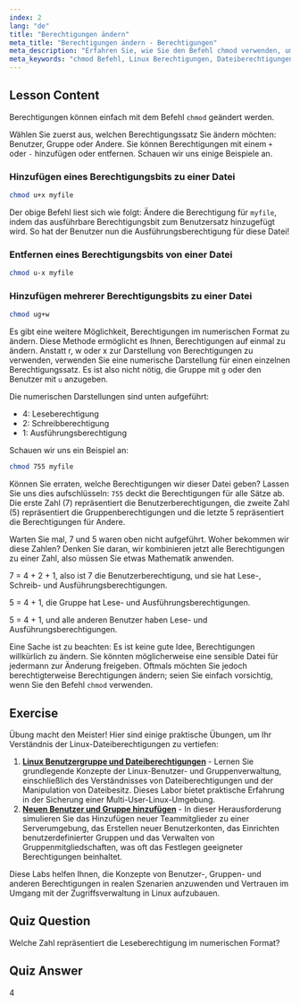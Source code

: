```yaml
---
index: 2
lang: "de"
title: "Berechtigungen ändern"
meta_title: "Berechtigungen ändern - Berechtigungen"
meta_description: "Erfahren Sie, wie Sie den Befehl chmod verwenden, um Dateiberechtigungen in Linux zu ändern. Verstehen Sie symbolische und numerische Modi für eine sichere Dateiverwaltung. Beginnen Sie jetzt mit dem Lernen!"
meta_keywords: "chmod Befehl, Linux Berechtigungen, Dateiberechtigungen, chmod Tutorial, Linux Sicherheit, Linux für Anfänger, Linux Anleitung, chmod numerisch"
---
```


## Lesson Content

Berechtigungen können einfach mit dem Befehl `chmod` geändert werden.

Wählen Sie zuerst aus, welchen Berechtigungssatz Sie ändern möchten: Benutzer, Gruppe oder Andere. Sie können Berechtigungen mit einem `+` oder `-` hinzufügen oder entfernen. Schauen wir uns einige Beispiele an.

### Hinzufügen eines Berechtigungsbits zu einer Datei

```bash
chmod u+x myfile
```

Der obige Befehl liest sich wie folgt: Ändere die Berechtigung für `myfile`, indem das ausführbare Berechtigungsbit zum Benutzersatz hinzugefügt wird. So hat der Benutzer nun die Ausführungsberechtigung für diese Datei!

### Entfernen eines Berechtigungsbits von einer Datei

```bash
chmod u-x myfile
```

### Hinzufügen mehrerer Berechtigungsbits zu einer Datei

```bash
chmod ug+w
```

Es gibt eine weitere Möglichkeit, Berechtigungen im numerischen Format zu ändern. Diese Methode ermöglicht es Ihnen, Berechtigungen auf einmal zu ändern. Anstatt r, w oder x zur Darstellung von Berechtigungen zu verwenden, verwenden Sie eine numerische Darstellung für einen einzelnen Berechtigungssatz. Es ist also nicht nötig, die Gruppe mit `g` oder den Benutzer mit `u` anzugeben.

Die numerischen Darstellungen sind unten aufgeführt:

- 4: Leseberechtigung
- 2: Schreibberechtigung
- 1: Ausführungsberechtigung

Schauen wir uns ein Beispiel an:

```bash
chmod 755 myfile
```

Können Sie erraten, welche Berechtigungen wir dieser Datei geben? Lassen Sie uns dies aufschlüsseln: `755` deckt die Berechtigungen für alle Sätze ab. Die erste Zahl (7) repräsentiert die Benutzerberechtigungen, die zweite Zahl (5) repräsentiert die Gruppenberechtigungen und die letzte 5 repräsentiert die Berechtigungen für Andere.

Warten Sie mal, 7 und 5 waren oben nicht aufgeführt. Woher bekommen wir diese Zahlen? Denken Sie daran, wir kombinieren jetzt alle Berechtigungen zu einer Zahl, also müssen Sie etwas Mathematik anwenden.

7 = 4 + 2 + 1, also ist 7 die Benutzerberechtigung, und sie hat Lese-, Schreib- und Ausführungsberechtigungen.

5 = 4 + 1, die Gruppe hat Lese- und Ausführungsberechtigungen.

5 = 4 + 1, und alle anderen Benutzer haben Lese- und Ausführungsberechtigungen.

Eine Sache ist zu beachten: Es ist keine gute Idee, Berechtigungen willkürlich zu ändern. Sie könnten möglicherweise eine sensible Datei für jedermann zur Änderung freigeben. Oftmals möchten Sie jedoch berechtigterweise Berechtigungen ändern; seien Sie einfach vorsichtig, wenn Sie den Befehl `chmod` verwenden.

## Exercise

Übung macht den Meister! Hier sind einige praktische Übungen, um Ihr Verständnis der Linux-Dateiberechtigungen zu vertiefen:

1. **[Linux Benutzergruppe und Dateiberechtigungen](https://labex.io/de/labs/linux-linux-user-group-and-file-permissions-18002)** - Lernen Sie grundlegende Konzepte der Linux-Benutzer- und Gruppenverwaltung, einschließlich des Verständnisses von Dateiberechtigungen und der Manipulation von Dateibesitz. Dieses Labor bietet praktische Erfahrung in der Sicherung einer Multi-User-Linux-Umgebung.
2. **[Neuen Benutzer und Gruppe hinzufügen](https://labex.io/de/labs/linux-add-new-user-and-group-17987)** - In dieser Herausforderung simulieren Sie das Hinzufügen neuer Teammitglieder zu einer Serverumgebung, das Erstellen neuer Benutzerkonten, das Einrichten benutzerdefinierter Gruppen und das Verwalten von Gruppenmitgliedschaften, was oft das Festlegen geeigneter Berechtigungen beinhaltet.

Diese Labs helfen Ihnen, die Konzepte von Benutzer-, Gruppen- und anderen Berechtigungen in realen Szenarien anzuwenden und Vertrauen im Umgang mit der Zugriffsverwaltung in Linux aufzubauen.

## Quiz Question

Welche Zahl repräsentiert die Leseberechtigung im numerischen Format?

## Quiz Answer

4
